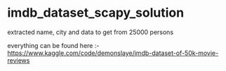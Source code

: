 # imdb_dataset_scapy_solution
extracted name, city and data to get from 25000 persons

everything can be found here :-
https://www.kaggle.com/code/demonslaye/imdb-dataset-of-50k-movie-reviews
